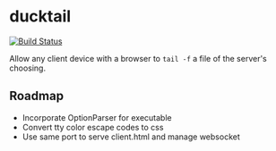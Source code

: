 ducktail
========
[![Build Status](https://travis-ci.org/eeeschwartz/ducktail.png)](https://travis-ci.org/eeeschwartz/ducktail)

Allow any client device with a browser to `tail -f` a file of the server's choosing.

Roadmap
------

* Incorporate OptionParser for executable
* Convert tty color escape codes to css
* Use same port to serve client.html and manage websocket
